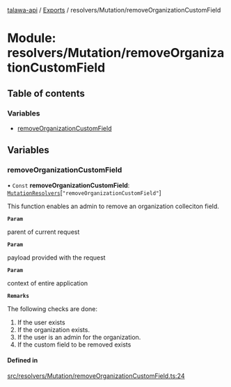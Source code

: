 [talawa-api](../README.md) / [Exports](../modules.md) / resolvers/Mutation/removeOrganizationCustomField

# Module: resolvers/Mutation/removeOrganizationCustomField

## Table of contents

### Variables

- [removeOrganizationCustomField](resolvers_Mutation_removeOrganizationCustomField.md#removeorganizationcustomfield)

## Variables

### removeOrganizationCustomField

• `Const` **removeOrganizationCustomField**: [`MutationResolvers`](types_generatedGraphQLTypes.md#mutationresolvers)[``"removeOrganizationCustomField"``]

This function enables an admin to remove an organization colleciton field.

**`Param`**

parent of current request

**`Param`**

payload provided with the request

**`Param`**

context of entire application

**`Remarks`**

The following checks are done:
1. If the user exists
2. If the organization exists.
3. If the user is an admin for the organization.
4. If the custom field to be removed exists

#### Defined in

[src/resolvers/Mutation/removeOrganizationCustomField.ts:24](https://github.com/PalisadoesFoundation/talawa-api/blob/4e4f7f8/src/resolvers/Mutation/removeOrganizationCustomField.ts#L24)
